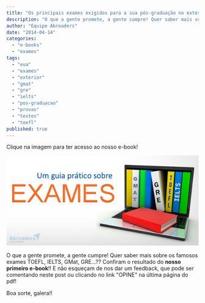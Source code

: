```yaml
---
title: "Os principais exames exigidos para a sua pós-graduação no exterior"
description: "O que a gente promete, a gente cumpre! Quer saber mais sobre os famosos exames TOEFL, IELTS, GMat, GRE? Confiram o resultado do nosso primeiro e-book. E não esqueçam de nos dar um feedback, que pode ser comentando neste post ou clicando no link OPINE na última página do pdf."
author: "Equipe Abroaders"
date: "2014-04-14"
categories: 
  - "e-books"
  - "exames"
tags: 
  - "eua"
  - "exames"
  - "exterior"
  - "gmat"
  - "gre"
  - "ielts"
  - "pos-graduacao"
  - "provas"
  - "testes"
  - "toefl"
published: true
---
```


Clique na imagem para ter acesso ao nosso e-book!

[![Clique na imagem para ter acesso ao nosso e-book!](/images/guiapratico.png)](/files/Ebook-Exames.pdf "E-book Exames")

O que a gente promete, a gente cumpre! Quer saber mais sobre os famosos exames TOEFL, IELTS, GMat, GRE...?? Confiram o resultado do **nosso primeiro e-book**!! E não esqueçam de nos dar um feedback, que pode ser comentando neste post ou clicando no link "OPINE" na última página do pdf!

Boa sorte, galera!!